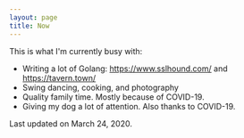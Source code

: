 ```yaml
---
layout: page
title: Now
---
```


This is what I'm currently busy with:

* Writing a lot of Golang: https://www.sslhound.com/ and https://tavern.town/
* Swing dancing, cooking, and photography
* Quality family time. Mostly because of COVID-19.
* Giving my dog a lot of attention. Also thanks to COVID-19.

Last updated on March 24, 2020.
